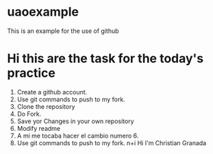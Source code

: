 # uaoexample
This is an example for the use of github

# Hi this are the task for the today's practice

1. Create a github account.
8.  Use git commands to push to my fork.
2. Clone the repository
3. Do Fork.
4. Save yor Changes in your own repository
5. Modify readme
6. A mi me tocaba hacer el cambio numero 6.
8. Use git commands to push to my fork.
n+i Hi I'm Christian Granada

